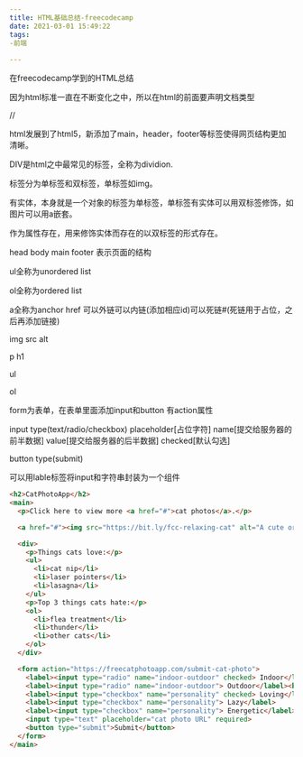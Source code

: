 ```yaml
---
title: HTML基础总结-freecodecamp
date: 2021-03-01 15:49:22
tags:
-前端
 
---
```






在freecodecamp学到的HTML总结



因为html标准一直在不断变化之中，所以在html的前面要声明文档类型

//<!DOCTYPE html>

html发展到了html5，新添加了main，header，footer等标签使得网页结构更加清晰。

DIV是html之中最常见的标签，全称为dividion.



标签分为单标签和双标签，单标签如img。

有实体，本身就是一个对象的标签为单标签，单标签有实体可以用双标签修饰，如图片可以用a嵌套。

作为属性存在，用来修饰实体而存在的以双标签的形式存在。

head body main footer 表示页面的结构



ul全称为unordered list

ol全称为ordered list



a全称为anchor href 可以外链可以内链(添加相应id)可以死链#(死链用于占位，之后再添加链接)



img src alt



p h1 

ul

ol



form为表单，在表单里面添加input和button 有action属性



input type(text/radio/checkbox) placeholder[占位字符] name[提交给服务器的前半数据] value[提交给服务器的后半数据] checked[默认勾选]



button type(submit) 



可以用lable标签将input和字符串封装为一个组件



```html
<h2>CatPhotoApp</h2>
<main>
  <p>Click here to view more <a href="#">cat photos</a>.</p>

  <a href="#"><img src="https://bit.ly/fcc-relaxing-cat" alt="A cute orange cat lying on its back."></a>

  <div>
    <p>Things cats love:</p>
    <ul>
      <li>cat nip</li>
      <li>laser pointers</li>
      <li>lasagna</li>
    </ul>
    <p>Top 3 things cats hate:</p>
    <ol>
      <li>flea treatment</li>
      <li>thunder</li>
      <li>other cats</li>
    </ol>
  </div>

  <form action="https://freecatphotoapp.com/submit-cat-photo">
    <label><input type="radio" name="indoor-outdoor" checked> Indoor</label>
    <label><input type="radio" name="indoor-outdoor"> Outdoor</label><br>
    <label><input type="checkbox" name="personality" checked> Loving</label>
    <label><input type="checkbox" name="personality"> Lazy</label>
    <label><input type="checkbox" name="personality"> Energetic</label><br>
    <input type="text" placeholder="cat photo URL" required>
    <button type="submit">Submit</button>
  </form>
</main>
```


